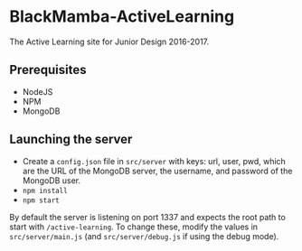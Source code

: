 # BlackMamba-ActiveLearning
The Active Learning site for Junior Design 2016-2017.

Prerequisites
-------------
- NodeJS
- NPM
- MongoDB

Launching the server
--------------------
- Create a `config.json` file in `src/server` with keys: url, user, pwd, which are the URL of the MongoDB server, the username, and password of the MongoDB user.
- `npm install`
- `npm start`

By default the server is listening on port 1337 and expects the root path to start with `/active-learning`.
To change these, modify the values in `src/server/main.js` (and `src/server/debug.js` if using the debug mode).
